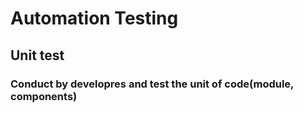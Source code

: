 # Automation Testing

## Unit test
### Conduct by developres and test the unit of code(module, components)